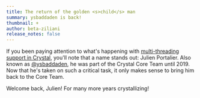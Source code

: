 ```yaml
---
title: The return of the golden <s>child</s> man
summary: ysbaddaden is back!
thumbnail: +
author: beta-ziliani
release_notes: false
---
```


If you been paying attention to what's happening with [multi-threading support in Crystal](/2024/02/09/84codes-manas-mt/), you'll note that a name stands out: Julien Portalier. Also known as [@ysbaddaden](https://github.com/ysbaddaden), he was part of the Crystal Core Team until 2019. Now that he's taken on such a critical task, it only makes sense to bring him back to the Core Team.

Welcome back, Julien! For many more years crystallizing!
